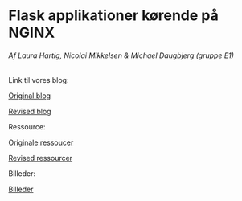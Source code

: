 # Flask applikationer kørende på NGINX
###### Af Laura Hartig, Nicolai Mikkelsen & Michael Daugbjerg (gruppe E1)

Link til vores blog:

[Original blog](original_blog.md)

[Revised blog](revised_blog.md)

Ressource:

[Originale ressoucer](original_sources.md)

[Revised ressourcer](revised_sources.md)

Billeder:

[Billeder](/images)
